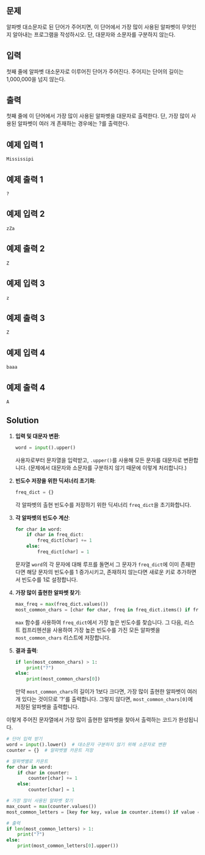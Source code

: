 ## 문제
알파벳 대소문자로 된 단어가 주어지면, 이 단어에서 가장 많이 사용된 알파벳이 무엇인지 알아내는 프로그램을 작성하시오. 단, 대문자와 소문자를 구분하지 않는다.

## 입력
첫째 줄에 알파벳 대소문자로 이루어진 단어가 주어진다. 주어지는 단어의 길이는 1,000,000을 넘지 않는다.

## 출력
첫째 줄에 이 단어에서 가장 많이 사용된 알파벳을 대문자로 출력한다. 단, 가장 많이 사용된 알파벳이 여러 개 존재하는 경우에는 ?를 출력한다.

## 예제 입력 1 
    Mississipi
## 예제 출력 1 
    ?
## 예제 입력 2 
    zZa
## 예제 출력 2 
    Z
## 예제 입력 3 
    z
## 예제 출력 3 
    Z
## 예제 입력 4 
    baaa
## 예제 출력 4 
    A
## Solution

1. **입력 및 대문자 변환**:
    ```python
    word = input().upper()
    ```
    사용자로부터 문자열을 입력받고, `.upper()`를 사용해 모든 문자를 대문자로 변환합니다. (문제에서 대문자와 소문자를 구분하지 않기 때문에 이렇게 처리합니다.)

2. **빈도수 저장을 위한 딕셔너리 초기화**:
    ```python
    freq_dict = {}
    ```
    각 알파벳의 출현 빈도수를 저장하기 위한 딕셔너리 `freq_dict`을 초기화합니다.

3. **각 알파벳의 빈도수 계산**:
    ```python
    for char in word:
        if char in freq_dict:
            freq_dict[char] += 1
        else:
            freq_dict[char] = 1
    ```
    문자열 `word`의 각 문자에 대해 루프를 돌면서 그 문자가 `freq_dict`에 이미 존재한다면 해당 문자의 빈도수를 1 증가시키고, 존재하지 않는다면 새로운 키로 추가하면서 빈도수를 1로 설정합니다.

4. **가장 많이 출현한 알파벳 찾기**:
    ```python
    max_freq = max(freq_dict.values())
    most_common_chars = [char for char, freq in freq_dict.items() if freq == max_freq]
    ```
    `max` 함수를 사용하여 `freq_dict`에서 가장 높은 빈도수를 찾습니다. 그 다음, 리스트 컴프리헨션을 사용하여 가장 높은 빈도수를 가진 모든 알파벳을 `most_common_chars` 리스트에 저장합니다.

5. **결과 출력**:
    ```python
    if len(most_common_chars) > 1:
        print("?")
    else:
        print(most_common_chars[0])
    ```
    만약 `most_common_chars`의 길이가 1보다 크다면, 가장 많이 출현한 알파벳이 여러 개 있다는 것이므로 '?'를 출력합니다. 그렇지 않다면, `most_common_chars[0]`에 저장된 알파벳을 출력합니다.

이렇게 주어진 문자열에서 가장 많이 출현한 알파벳을 찾아서 출력하는 코드가 완성됩니다.

```python
# 단어 입력 받기
word = input().lower()  # 대소문자 구분하지 않기 위해 소문자로 변환
counter = {}  # 알파벳별 카운트 저장

# 알파벳별로 카운트
for char in word:
    if char in counter:
        counter[char] += 1
    else:
        counter[char] = 1

# 가장 많이 사용된 알파벳 찾기
max_count = max(counter.values())
most_common_letters = [key for key, value in counter.items() if value == max_count]

# 출력
if len(most_common_letters) > 1:
    print("?")
else:
    print(most_common_letters[0].upper())
```
